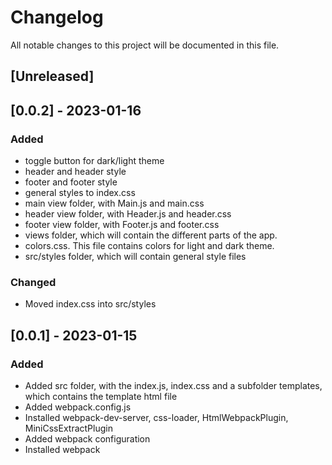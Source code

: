 # Changelog

All notable changes to this project will be documented in this file.

## [Unreleased]

## [0.0.2] - 2023-01-16

### Added
- toggle button for dark/light theme
- header and header style
- footer and footer style
- general styles to index.css
- main view folder, with Main.js and main.css
- header view folder, with Header.js and header.css
- footer view folder, with Footer.js and footer.css
- views folder, which will contain the different parts of the app.
- colors.css. This file contains colors for light and dark theme.
- src/styles folder, which will contain general style files

### Changed
- Moved index.css into src/styles

## [0.0.1] - 2023-01-15

### Added
- Added src folder, with the index.js, index.css and a subfolder templates, which contains the template html file
- Added webpack.config.js
- Installed webpack-dev-server, css-loader, HtmlWebpackPlugin, MiniCssExtractPlugin
- Added webpack configuration
- Installed webpack